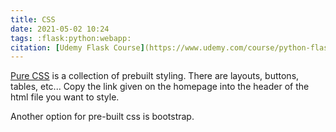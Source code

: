 ```yaml
---
title: CSS
date: 2021-05-02 10:24
tags: :flask:python:webapp:
citation: [Udemy Flask Course](https://www.udemy.com/course/python-flask-for-beginners/learn/lecture/8406930?start=0#overview)
---
```


[Pure CSS](https://purecss.io) is a collection of prebuilt styling. There are layouts, buttons, tables, etc... Copy the link given on the homepage into the header of the html file you want to style.

Another option for pre-built css is bootstrap.
